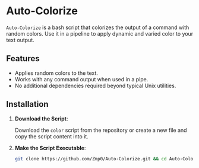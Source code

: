 # Auto-Colorize

`Auto-Colorize` is a bash script that colorizes the output of a command with random colors. Use it in a pipeline to apply dynamic and varied color to your text output.

## Features

- Applies random colors to the text.
- Works with any command output when used in a pipe.
- No additional dependencies required beyond typical Unix utilities.

## Installation

1. **Download the Script**:

   Download the `color` script from the repository or create a new file and copy the script content into it.

2. **Make the Script Executable**:

   ```bash
   git clone https://github.com/Zmp0/Auto-Colorize.git && cd Auto-Colorize && sudo mv color /usr/local/bin && chmod +x /usr/local/bin/color

